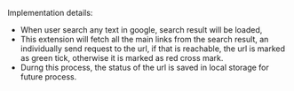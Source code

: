 Implementation details:

* When user search any text in google, search result will be loaded,
* This extension will fetch all the main links from the search result, an individually send request to the url, if that is reachable, the url is marked as green tick, otherwise it is marked as red cross mark.
* Durng this process, the status of the url is saved in local storage for future process.
